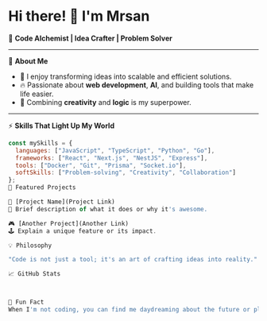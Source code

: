 # Hi there! 👋 I'm Mrsan  

🚀 **Code Alchemist | Idea Crafter | Problem Solver**  

---

🌟 **About Me**  
- 🧠 I enjoy transforming ideas into scalable and efficient solutions.  
- 🔥 Passionate about **web development**, **AI**, and building tools that make life easier.  
- 🎨 Combining **creativity** and **logic** is my superpower.  

---

⚡ **Skills That Light Up My World**  
```javascript
const mySkills = {
  languages: ["JavaScript", "TypeScript", "Python", "Go"],
  frameworks: ["React", "Next.js", "NestJS", "Express"],
  tools: ["Docker", "Git", "Prisma", "Socket.io"],
  softSkills: ["Problem-solving", "Creativity", "Collaboration"]
};
🌟 Featured Projects

🚀 [Project Name](Project Link)
🌱 Brief description of what it does or why it's awesome.

🎮 [Another Project](Another Link)
🕹️ Explain a unique feature or its impact.

💡 Philosophy

"Code is not just a tool; it's an art of crafting ideas into reality."

📈 GitHub Stats



🤖 Fun Fact
When I'm not coding, you can find me daydreaming about the future or playing strategy games.

